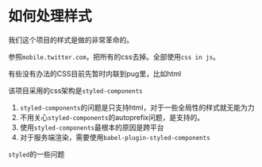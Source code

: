 如何处理样式
==========

我们这个项目的样式是做的非常革命的。

参照`mobile.twitter.com`，把所有的css去掉。全部使用`css in js`。

有些没有办法的CSS目前先暂时内联到pug里，比如html

该项目采用的css架构是`styled-components`

1. `styled-components`的问题是只支持html，对于一些全局性的样式就无能为力
2. 不用关心`styled-components`的autoprefix问题，是支持的。
3. 使用`styled-components`最根本的原因是跨平台
4. 对于服务端渲染，需要使用`babel-plugin-styled-components`

`styled`的一些问题
